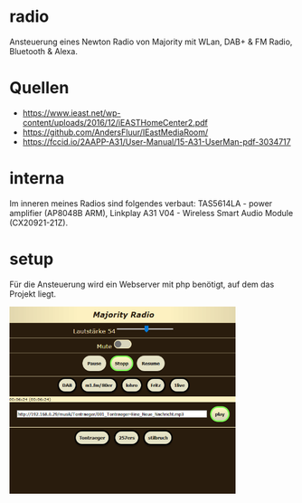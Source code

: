 # radio
Ansteuerung eines Newton Radio von Majority mit WLan, DAB+ & FM Radio, Bluetooth  & Alexa.

# Quellen
* https://www.ieast.net/wp-content/uploads/2016/12/iEASTHomeCenter2.pdf
* https://github.com/AndersFluur/IEastMediaRoom/
* https://fccid.io/2AAPP-A31/User-Manual/15-A31-UserMan-pdf-3034717

# interna

Im inneren meines Radios sind folgendes verbaut: TAS5614LA - power amplifier (AP8048B ARM), Linkplay A31 V04 - Wireless Smart Audio Module (CX20921-21Z).

# setup

Für die Ansteuerung wird ein Webserver mit php benötigt, auf dem das Projekt liegt.

<img src="https://raw.githubusercontent.com/polygontwist/radio/master/screenshot.png" width="400" alt="Screenshot Übersicht">

